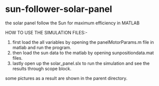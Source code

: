 # sun-follower-solar-panel
the solar panel follow the Sun for maximum efficiency in MATLAB

HOW TO USE THE SIMULATION FILES:-
1. first load the all variables by opening the panelMotorParams.m file in matlab and run the program.
2. then load the sun data to the matlab by opening sunpositiondata.mat files.
3. lastly open up the solar_panel.slx to run the simulation and see the results through scope block.

some pictures as a result are shown in the parent directory.
